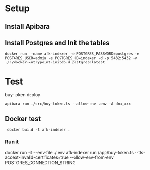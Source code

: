 # Setup

## Install Apibara

## Install Postgres and Init the tables

```
docker run --name afk-indexer -e POSTGRES_PASSWORD=postgres -e POSTGRES_USER=admin -e POSTGRES_DB=indexer -d -p 5432:5432 -v ./:/docker-entrypoint-initdb.d postgres:latest
```

# Test

buy-token deploy

```
apibara run ./src/buy-token.ts --allow-env .env -A dna_xxx

```


## Docker test

```
 docker build -t afk-indexer .

```

 ### Run it
 docker run -it --env-file ./.env afk-indexer run /app/buy-token.ts --tls-accept-invalid-certificates=true --allow-env-from-env POSTGRES_CONNECTION_STRING